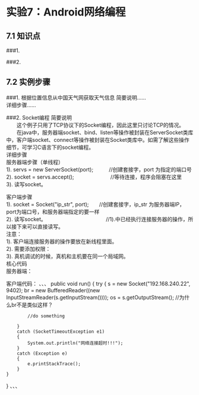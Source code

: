 # 实验7：Android网络编程

## 7.1 知识点

###1.     

###2.     

## 7.2 实例步骤

###1. 根据位置信息从中国天气网获取天气信息
简要说明……  
详细步骤……  

###2. Socket编程
简要说明  
　　这个例子只用了TCP协议下的Socket编程，因此这里只讨论TCP的情况。  
　　在java中，服务器端socket、bind、listen等操作被封装在ServerSocket类库中，客户端socket、connect等操作被封装在Socket类库中。如需了解这些操作细节，可学习C语言下的socket编程。  
详细步骤      
服务器端步骤（单线程）    
1). servs = new ServerSocket(port);　　　//创建套接字，port 为指定的端口号  
2). socket = servs.accept();　　　　　　　//等待连接，程序会阻塞在这里  
3). 读写socket。  

客户端步骤   
1). socket = Socket("ip_str", port);　　//创建套接字，ip_str 为服务器端IP，port为端口号，和服务器端指定的要一样    
2). 读写socket。　　　　　　　　　　　　//1).中已经执行连接服务器的操作，所以接下来可以直接读写。  
注意：    
1). 客户端连接服务器的操作要放在新线程里面。  
2). 需要添加权限：<uses-permission android:name="android.permission.INTERNET"/>  
3). 真机调试的时候，真机和主机要在同一个局域网。  
核心代码  
服务器端：  

客户端代码：
、、、
    public void run()
    {
        try {
            s = new Socket("192.168.240.22", 9402);
            br = new BufferedReader((new InputStreamReader(s.getInputStream())));
            os = s.getOutputStream();       //为什么br不是类似这样？
            
            //do something

        }
        catch (SocketTimeoutException e1)
        {
            System.out.println("网络连接超时!!!");
        }
        catch (Exception e)
        {
            e.printStackTrace();
        }
    }
}
、、、
